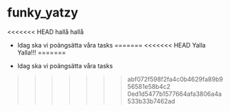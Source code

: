 # funky_yatzy
<<<<<<< HEAD
hallå hallå
* Idag ska vi poängsätta våra tasks
=======
<<<<<<< HEAD
Yalla Yalla!!!
=======

* Idag ska vi poängsätta våra tasks
>>>>>>> abf072f598f2fa4c0b4629fa89b956581e58b4c2
>>>>>>> 0ed1d5477b1577664afa3806a4a533b33b7462ad
